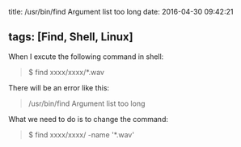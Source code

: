 title: /usr/bin/find Argument list too long
date: 2016-04-30 09:42:21

tags: [Find, Shell, Linux]
---

When I excute the following command in shell:
> $ find xxxx/xxxx/*.wav

There will be an error like this:
> /usr/bin/find Argument list too long
<!-- more -->

What we need to do is to change the command:
> $ find xxxx/xxxx/ -name '*.wav'

